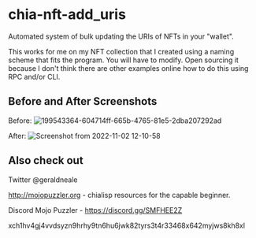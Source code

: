 # chia-nft-add_uris
Automated system of bulk updating the URIs of NFTs in your "wallet".

This works for me on my NFT collection that I created using a naming scheme that fits the program. You will have to modify. Open sourcing it because I don't think there are other examples online how to do this using RPC and/or CLI.

Before and After Screenshots
----------------------------
Before:
![199543364-604714ff-665b-4765-81e5-2dba207292ad](https://user-images.githubusercontent.com/53587595/199611054-a124bcba-81af-44cf-af9d-703dbde68965.png)


After:
![Screenshot from 2022-11-02 12-10-58](https://user-images.githubusercontent.com/53587595/199610705-3b0d2df9-a001-42b6-b7f8-c4293fd12e9d.png)



Also check out
------------
Twitter @geraldneale

http://mojopuzzler.org - chialisp resources for the capable beginner.

Discord Mojo Puzzler - https://discord.gg/SMFHEE2Z

xch1hv4gj4vvdsyzn9hrhy9tn6hu6jwk82tyrs3t4r33468x642myjws8kh8xl
